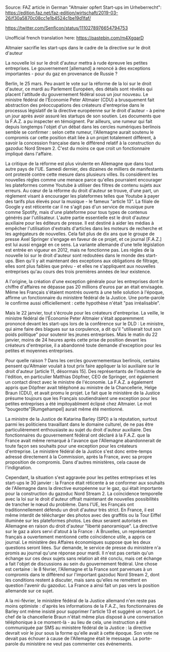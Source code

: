 Source: FAZ article in German "Altmaier opfert Start-ups im Urheberrecht": <https://edition.faz.net/faz-edition/wirtschaft/2019-03-26/f30a5870c08cc1e1b4524c1be19d1faf/>  

<https://twitter.com/Senficon/status/1110278976654794753>  

Unofficial french translation here: <https://pastebin.com/m4XgqarD>  

Altmaier sacrifie les start-ups dans le cadre de la directive sur le droit d'auteur
 
La nouvelle loi sur le droit d'auteur mettra à rude épreuve les petites entreprises. Le gouvernement [allemand] a renoncé à des exceptions importantes - pour du gaz en provenance de Russie ?
 
Berlin, le 25 mars. Peu avant le vote sur la réforme de la loi sur le droit d'auteur, ce mardi au Parlement Européen, des détails sont révélés qui placent l'attitude du gouvernement fédéral sous un jour nouveau. Le ministre fédéral de l'Économie Peter Altmaier (CDU) a brusquement fait abstraction des préoccupations des créateurs d'entreprise dans le processus législatif de la directive européenne sur le droit d'auteur - à peine un jour après avoir assuré les startups de son soutien. Les documents que la F.A.Z. a pu inspecter en témoignent. Par ailleurs, une rumeur qui fait depuis longtemps l'objet d'un débat dans les cercles numériques berlinois semble se confirmer : selon cette rumeur, l'Allemagne aurait soutenu le compromis car cette position était liée à un projet totalement différent, à savoir la concession française dans le différend relatif à la construction du gazoduc Nord Stream 2. C'est du moins ce que croit un fonctionnaire impliqué dans l'affaire.
 
La critique de la réforme est plus virulente en Allemagne que dans tout autre pays de l'UE. Samedi dernier, des dizaines de milliers de manifestants ont protesté contre cette mesure dans plusieurs villes. Ils considèrent les nouvelles règles comme une menace parce qu'elles pourraient encourager les plateformes comme Youtube à utiliser des filtres de contenu sujets aux erreurs. Au cœur de la réforme du droit d'auteur se trouve, d'une part, un règlement visant à encourager les plateformes telles que Youtube à payer des tarifs plus élevés pour la musique - le fameux "article 13". La filiale de Google y est réticente car il ne s'agit pas d'un service de musique pure comme Spotify, mais d'une plateforme pour tous types de contenus générés par l'utilisateur. L'autre partie essentielle est le droit d'auteur auxiliaire pour les éditeurs de presse. Il est destiné à aider les médias à empêcher l'utilisation d'extraits d'articles dans les moteurs de recherche et les agrégateurs de nouvelles. Cela fait plus de dix ans que le groupe de presse Axel Springer s'engage en faveur de ce projet, et ce journal [F.A.Z.] est lui aussi engagé en ce sens. La variante allemande d'une telle législation est entrée en vigueur en 2012, mais ne fonctionne pas. Les règles de la nouvelle loi sur le droit d'auteur sont redoutées dans le monde des start-ups. Bien qu'il y ait maintenant des exceptions aux obligations de filtrage, elles sont plus faibles que prévu - et elles ne s'appliquent aux nouvelles entreprises qu'au cours des trois premières années de leur existence.
 
A l'origine, la création d'une exception générale pour les entreprises dont le chiffre d'affaires ne dépasse pas 20 millions d'euros par an était envisagée. Même les Français s'étaient montrés ouverts à une telle solution à l'époque, affirme un fonctionnaire du ministère fédéral de la Justice. Une porte-parole le confirme aussi officiellement : cette hypothèse n'était "pas irréalisable".
 
Mais le 22 janvier, tout s'écroule pour les créateurs d'entreprise. La veille, le ministre fédéral de l'Économie Peter Altmaier s'était apparemment prononcé devant les start-ups lors de la conférence sur le DLD : Le ministre, qui aime faire des blagues sur sa corpulence, a dit qu'il "utiliserait tout son poids politique" pour soutenir les jeunes entreprises. Mais le matin du 22 janvier, moins de 24 heures après cette prise de position devant les créateurs d'entreprise, il a abandonné toute demande d'exception pour les petites et moyennes entreprises.
 
Pour quelle raison ? Dans les cercles gouvernementaux berlinois, certains pensent qu'Altmaier voulait à tout prix faire appliquer la loi auxiliaire sur le droit d'auteur [article 11, désormais 15]. Des représentants de l'industrie de l'édition, en particulier Matthias Döpfner, CEO de Springer, ont également un contact direct avec le ministre de l'économie. La F.A.Z. a également appris que Döpfner avait téléphoné au ministre de la Chancellerie, Helge Braun (CDU), et avait promu le projet. Le fait que le ministère de la Justice présume toujours que les Français soutiendraient une exception pour les petites entreprises a été impitoyablment éclipsé chez Altmaier. Le mot "bougeotte"[Rumgehampel] aurait même été mentionné.
 
La ministre de la Justice de Katarina Barley (SPD) a la réputation, surtout parmi les politiciens travaillant dans le domaine culturel, de ne pas être particulièrement enthousiaste au sujet du droit d'auteur auxiliaire. Des fonctionnaires du gouvernement fédéral ont déclaré à la F.A.Z. que la France avait même remarqué à l'avance que l'Allemagne abandonnerait de toute façon ses souhaits pour une exception pour les créateurs d'entreprise. Le ministère fédéral de la Justice s'est donc entre-temps adressé directement à la Commission, après la France, avec sa propre proposition de compromis. Dans d'autres ministères, cela cause de l'indignation.
 
Cependant, la situation s'est aggravée pour les petites entreprises et les start-ups le 30 janvier : la France était réticente à se conformer aux souhaits de l'Allemagne dans la directive européenne sur le gaz, qui était importante pour la construction du gazoduc Nord Stream 2. La coïncidence temporelle avec la loi sur le droit d'auteur offrait maintenant de nouvelles possibilités de trancher le nœud du problème. Dans l'UE, les Français ont traditionnellement défendu un droit d'auteur très strict. En France, il est même interdit de télécharger des photos avec des graffitis ou la Tour Eiffel illuminée sur les plateformes photos. Les deux seraient autorisés en Allemagne en raison du droit d'auteur "liberté panoramique". La directive sur le gaz a alors servi d'atout à la France : A Bruxelles, un représentant français a ouvertement mentionné cette coïncidence utile, a appris ce journal. Le ministère des Affaires économiques suppose que les deux questions seront liées. Sur demande, le service de presse du ministère n'a promis au journal qu'une réponse pour mardi. Il n'est pas certain qu'un échange sur ces deux sujets sans relation ait été conclu, mais cet échange a fait l'objet de discussions au sein du gouvernement fédéral. Une chose est certaine : le 8 février, l'Allemagne et la France sont parvenues à un compromis dans le différend sur l'important gazoduc Nord Stream 2, dont les conditions restent à discuter, mais sans qu'elles ne remettent en question l'avenir du gazoduc. La France a ainsi fait un pas vers la position allemande sur ce sujet.
 
A la mi-février, le ministère fédéral de la Justice allemand n'en reste pas moins optimiste : d'après les informations de la F.A.Z., les fonctionnaires de Barley ont même insisté pour supprimer l'article 13 et suggéré un report. Le chef de la chancellerie Braun n'était même plus disposé à une conversation téléphonique à ce moment-là - au lieu de cela, une instruction a été communiquée par SMS au ministère fédéral de la Justice : la directive devrait voir le jour sous la forme qu'elle avait à cette époque. Son vote ne devait pas échouer à cause de l'Allemagne était le message. La porte-parole du ministère ne veut pas commenter ces événements.